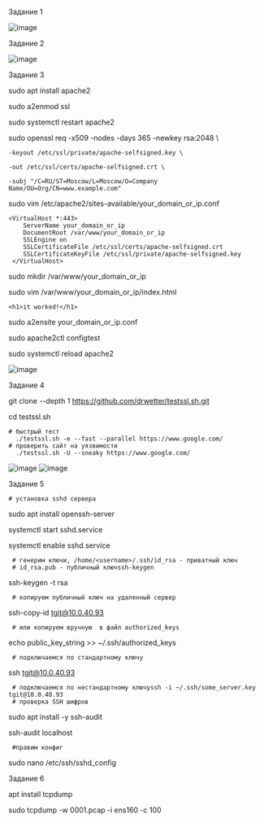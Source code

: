  Задание 1

![image](https://user-images.githubusercontent.com/40559167/156405636-f82ebdb8-9220-4f10-9fa3-c64de1cc6425.png)


 Задание 2
 
![image](https://user-images.githubusercontent.com/40559167/156406461-5ff740c1-7e89-410e-9400-5aeeb9bcd3a5.png)


 Задание 3
 
   sudo apt install apache2
   
   sudo a2enmod ssl
   
   sudo systemctl restart apache2
   
   sudo openssl req -x509 -nodes -days 365 -newkey rsa:2048 \
   
    -keyout /etc/ssl/private/apache-selfsigned.key \
   
    -out /etc/ssl/certs/apache-selfsigned.crt \
   
    -subj "/C=RU/ST=Moscow/L=Moscow/O=Company Name/OU=Org/CN=www.example.com"
   
   sudo vim /etc/apache2/sites-available/your_domain_or_ip.conf
   
    <VirtualHost *:443>
        ServerName your_domain_or_ip
        DocumentRoot /var/www/your_domain_or_ip
        SSLEngine on
        SSLCertificateFile /etc/ssl/certs/apache-selfsigned.crt
        SSLCertificateKeyFile /etc/ssl/private/apache-selfsigned.key
     </VirtualHost>
    
   sudo mkdir /var/www/your_domain_or_ip
    
   sudo vim /var/www/your_domain_or_ip/index.html
   
    <h1>it worked!</h1>
    
   sudo a2ensite your_domain_or_ip.conf
   
   sudo apache2ctl configtest
   
   sudo systemctl reload apache2
    
   ![image](https://user-images.githubusercontent.com/40559167/156934098-09d1020f-5bab-4d50-a92e-0243aaaca612.png)


   Задание 4
   
   git clone --depth 1 https://github.com/drwetter/testssl.sh.git
    
   cd testssl.sh
   
    # быстрый тест
      ./testssl.sh -e --fast --parallel https://www.google.com/
    # проверить сайт на уязвимости
      ./testssl.sh -U --sneaky https://www.google.com/
   
   ![image](https://user-images.githubusercontent.com/40559167/156934383-3498d9ab-e91c-4dc6-a651-ba23f608e874.png)
   ![image](https://user-images.githubusercontent.com/40559167/156934902-cc62da2c-42f9-43f4-ba89-58cf66943bab.png)

   Задание 5 
   
    # установка sshd сервера
    
   sudo apt install openssh-server
   
   systemctl start sshd.service
   
   systemctl enable sshd.service
   
     # генерим ключи, /home/<username>/.ssh/id_rsa - приватный ключ
     # id_rsa.pub - публичный ключssh-keygen
   ssh-keygen -t rsa
   
     # копируем публичный ключ на удаленный сервер 
   ssh-copy-id tgit@10.0.40.93
   
     # или копируем вручную  в файл authorized_keys 
   echo public_key_string >> ~/.ssh/authorized_keys
   
     # подключаемся по стандартному ключу
   ssh tgit@10.0.40.93
   
     # подключаемся по нестандартному ключуssh -i ~/.ssh/some_server.key tgit@10.0.40.93
     # проверка SSH шифров
     
   sudo apt install -y ssh-audit
   
   ssh-audit localhost
   
     #правим конфиг
      
   sudo nano /etc/ssh/sshd_config
  
   
 Задание  6 
 
   apt install tcpdump
     
   sudo tcpdump -w 0001.pcap -i ens160 -c 100
     
